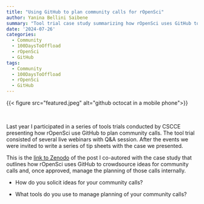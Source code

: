 ```yaml
---
title: "Using GitHub to plan community calls for rOpenSci"
author: Yanina Bellini Saibene
summary: "Tool trial case study summarizing how rOpenSci uses GitHub to organize ours community calls." 
date: '2024-07-26'
categories:
  - Community
  - 100DaysToOffload
  - rOpenSci
  - GitHub
tags:
  - Community
  - 100DaysToOffload
  - rOpenSci
  - GitHub
---
```


{{< figure src="featured.jpeg" alt="github octocat in a mobile phone">}}

<br>

Last year I participated in a series of tools trials conducted by CSCCE presenting how rOpenSci use GitHub to plan community calls. The tool trial consisted of several live webinars with Q&A session. After the events we were invited to write a series of tip sheets with the case we presented.

This is the [link to Zenodo](https://zenodo.org/records/12117430) of the post I co-autored with the case study that outlines how rOpenSci uses GitHub to crowdsource ideas for community calls and, once approved, manage the planning of those calls internally.


* How do you solicit ideas for your community calls? 

* What tools do you use to manage planning of your community calls?